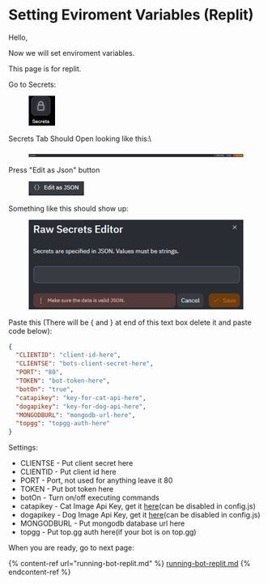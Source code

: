 # Setting Eviroment Variables (Replit)

Hello,

Now we will set enviroment variables.

This page is for replit.

Go to Secrets:

<div align="left">

<figure><img src="../.gitbook/assets/image (1).png" alt=""><figcaption></figcaption></figure>

</div>

Secrets Tab Should Open looking like this:\


<figure><img src="../.gitbook/assets/image (2).png" alt=""><figcaption></figcaption></figure>

Press "Edit as Json" button

<div align="left">

<figure><img src="../.gitbook/assets/image (3).png" alt=""><figcaption></figcaption></figure>

</div>

Something like this should show up:

<figure><img src="../.gitbook/assets/image (4).png" alt=""><figcaption></figcaption></figure>

Paste this (There will be { and } at end of this text box delete it and paste code below):

```json
{
  "CLIENTID": "client-id-here",
  "CLIENTSE": "bots-client-secret-here",
  "PORT": "80",
  "TOKEN": "bot-token-here",
  "botOn": "true",
  "catapikey": "key-for-cat-api-here", 
  "dogapikey": "key-for-dog-api-here",
  "MONGODBURL": "mongodb-url-here",
  "topgg": "topgg-auth-here"
}
```

Settings:

* CLIENTSE - Put client secret here
* CLIENTID - Put client id here
* PORT - Port, not used for anything leave it 80
* TOKEN - Put bot token here
* botOn - Turn on/off executing commands
* catapikey - Cat Image Api Key, get it [here](https://thecatapi.com/)(can be disabled in config.js)
* dogapikey - Dog Image Api Key, get it [here](https://thedogapi.com/)(can be disabled in config.js)
* MONGODBURL - Put mongodb database url here
* topgg - Put top.gg auth here(if your bot is on top.gg)

When you are ready, go to next page:

{% content-ref url="running-bot-replit.md" %}
[running-bot-replit.md](running-bot-replit.md)
{% endcontent-ref %}
